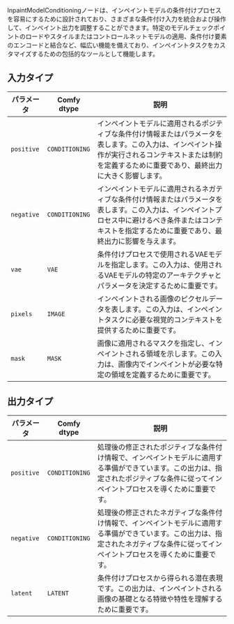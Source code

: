 
InpaintModelConditioningノードは、インペイントモデルの条件付けプロセスを容易にするために設計されており、さまざまな条件付け入力を統合および操作して、インペイント出力を調整することができます。特定のモデルチェックポイントのロードやスタイルまたはコントロールネットモデルの適用、条件付け要素のエンコードと結合など、幅広い機能を備えており、インペイントタスクをカスタマイズするための包括的なツールとして機能します。

## 入力タイプ

| パラメータ | Comfy dtype        | 説明 |
|-----------|--------------------|-------------|
| `positive`| `CONDITIONING`     | インペイントモデルに適用されるポジティブな条件付け情報またはパラメータを表します。この入力は、インペイント操作が実行されるコンテキストまたは制約を定義するために重要であり、最終出力に大きく影響します。 |
| `negative`| `CONDITIONING`     | インペイントモデルに適用されるネガティブな条件付け情報またはパラメータを表します。この入力は、インペイントプロセス中に避けるべき条件またはコンテキストを指定するために重要であり、最終出力に影響を与えます。 |
| `vae`     | `VAE`              | 条件付けプロセスで使用されるVAEモデルを指定します。この入力は、使用されるVAEモデルの特定のアーキテクチャとパラメータを決定するために重要です。 |
| `pixels`  | `IMAGE`            | インペイントされる画像のピクセルデータを表します。この入力は、インペイントタスクに必要な視覚的コンテキストを提供するために重要です。 |
| `mask`    | `MASK`             | 画像に適用されるマスクを指定し、インペイントされる領域を示します。この入力は、画像内でインペイントが必要な特定の領域を定義するために重要です。 |

## 出力タイプ

| パラメータ | Comfy dtype  | 説明 |
|-----------|--------------|-------------|
| `positive`| `CONDITIONING` | 処理後の修正されたポジティブな条件付け情報で、インペイントモデルに適用する準備ができています。この出力は、指定されたポジティブな条件に従ってインペイントプロセスを導くために重要です。 |
| `negative`| `CONDITIONING` | 処理後の修正されたネガティブな条件付け情報で、インペイントモデルに適用する準備ができています。この出力は、指定されたネガティブな条件に従ってインペイントプロセスを導くために重要です。 |
| `latent`  | `LATENT`     | 条件付けプロセスから得られる潜在表現です。この出力は、インペイントされる画像の基礎となる特徴や特性を理解するために重要です。 |
